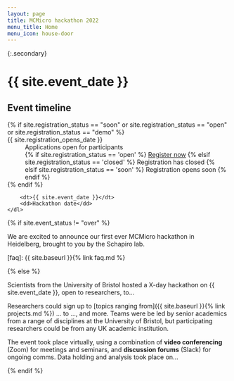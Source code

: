 ```yaml
---
layout: page
title: MCMicro hackathon 2022   
menu_title: Home
menu_icon: house-door
---
```


{:.secondary}
# {{ site.event_date }}


<div class="aside">
    <h2><i class="bi bi-calendar3"></i> Event timeline</h2>
    <dl>
        {% if site.registration_status == "soon" or site.registration_status == "open" or site.registration_status == "demo" %}
            <dt>{{ site.registration_opens_date }}</dt>
            <dd>
                Applications open for participants<br>
                {% if site.registration_status == 'open' %}
                    <a href="{{ site.baseurl }}{% link registration.md %}" class="btn">Register now</a>
                {% elsif site.registration_status == 'closed' %}
                    <a class="btn disabled">Registration has closed</a>
                {% elsif site.registration_status == 'soon' %}
                    <a class="btn disabled">Registration opens soon</a>
                {% endif %}
            </dd>
        {% endif %}

        <dt>{{ site.event_date }}</dt>
        <dd>Hackathon date</dd>
    </dl>
</div>

{% if site.event_status != "over" %}

We are excited to announce our first ever MCMicro hackathon in Heidelberg, brought to you by the Schapiro lab.

[faq]: {{ site.baseurl }}{% link faq.md %}

{% else %}

Scientists from the University of Bristol hosted a X-day hackathon on
{{ site.event_date }}, open to researchers, to...

Researchers could sign up to [topics ranging from]({{ site.baseurl }}{% link projects.md %})
... to ..., and more. Teams were be led by senior academics from a range of
disciplines at the University of Bristol, but participating researchers could be
from any UK academic institution.

The event took place virtually, using a combination of **video conferencing**
(Zoom) for meetings and seminars, and **discussion forums** (Slack) for ongoing
comms. Data holding and analysis took place on...

{% endif %}

